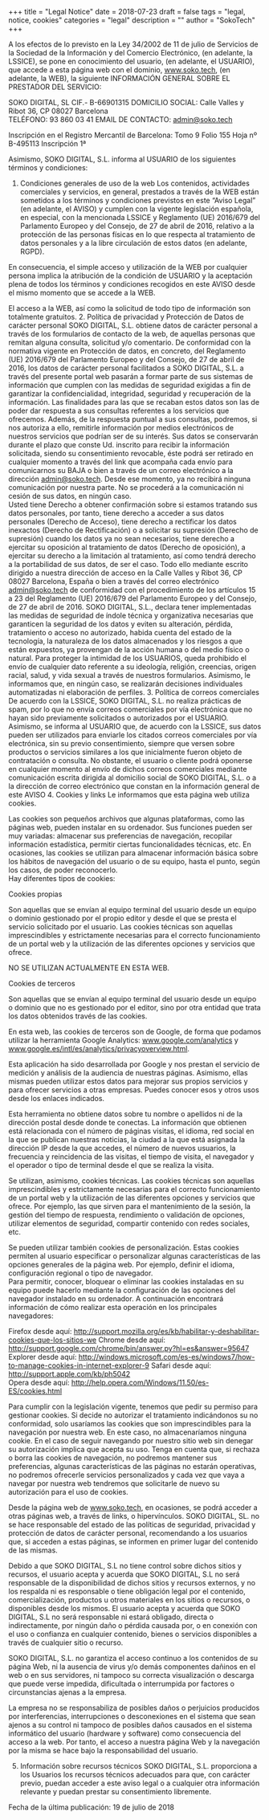 +++
title = "Legal Notice"
date = 2018-07-23
draft = false
tags = "legal, notice, cookies"
categories = "legal"
description = ""
author = "SokoTech"
+++

A los efectos de lo previsto en la Ley 34/2002 de 11 de julio de Servicios de la Sociedad de la Información y del Comercio Electrónico, (en adelante, la LSSICE), se pone en conocimiento del usuario, (en adelante, el USUARIO), que accede a esta página web con el dominio, www.soko.tech, (en adelante, la WEB), la siguiente INFORMACIÓN GENERAL SOBRE EL PRESTADOR DEL SERVICIO:

SOKO DIGITAL, SL 
CIF.- B-66901315
DOMICILIO SOCIAL: Calle Valles y Ribot 36, CP 08027 Barcelona	
TELÉFONO: 93 860 03 41 
EMAIL DE CONTACTO: admin@soko.tech 

Inscripción en el Registro Mercantil de Barcelona: Tomo 9 Folio 155 Hoja nº B-495113 Inscripción 1ª

Asimismo, SOKO DIGITAL, S.L. informa al USUARIO de los siguientes términos y condiciones:
1. Condiciones generales de uso de la web
Los contenidos, actividades comerciales y servicios, en general, prestados a través de la WEB están sometidos a los términos y condiciones previstos en este “Aviso Legal” (en adelante, el AVISO) y cumplen con la vigente legislación española, en especial, con la mencionada LSSICE y Reglamento (UE) 2016/679 del Parlamento Europeo y del Consejo, de 27 de abril de 2016, relativo a la protección de las personas físicas en lo que respecta al tratamiento de datos personales y a la libre circulación de estos datos (en adelante, RGPD). 	

En consecuencia, el simple acceso y utilización de la WEB por cualquier persona implica la atribución de la condición de USUARIO y la aceptación plena de todos los términos y condiciones recogidos en este AVISO desde el mismo momento que se accede a la WEB. 	

El acceso a la WEB, así como la solicitud de todo tipo de información son totalmente gratuitos. 
2. Política de privacidad y Protección de Datos de carácter personal
SOKO DIGITAL, S.L. obtiene datos de carácter personal a través de los formularios de contacto de la web, de aquellas personas que remitan alguna consulta, solicitud y/o comentario. 
De conformidad con la normativa vigente en Protección de datos, en concreto, del Reglamento (UE) 2016/679 del Parlamento Europeo y del Consejo, de 27 de abril de 2016, los datos de carácter personal facilitados a SOKO DIGITAL, S.L. a través del presente portal web pasarán a formar parte de sus sistemas de información que cumplen con las medidas de seguridad exigidas a fin de garantizar la confidencialidad, integridad, seguridad y recuperación de la información.
Las finalidades para las que se recaban estos datos son las de poder dar respuesta a sus consultas referentes a los servicios que ofrecemos.
Además, de la respuesta puntual a sus consultas, podremos, si nos autoriza a ello, remitirle información por medios electrónicos de nuestros servicios que podrían ser de su interés.
Sus datos se conservarán durante el plazo que conste Ud. inscrito para recibir la información solicitada, siendo su consentimiento revocable, éste podrá ser retirado en cualquier momento a través del link que acompaña cada envío para comunicarnos su BAJA o bien a través de un correo electrónico a la dirección admin@soko.tech. Desde ese momento, ya no recibirá ninguna comunicación por nuestra parte.
No se procederá a la comunicación ni cesión de sus datos, en ningún caso.	
Usted tiene Derecho a obtener confirmación sobre si estamos tratando sus datos personales, por tanto, tiene derecho a acceder a sus datos personales (Derecho de Acceso), tiene derecho a rectificar los datos inexactos (Derecho de Rectificación) o a solicitar su supresión (Derecho de supresión) cuando los datos ya no sean necesarios, tiene derecho a ejercitar su oposición al tratamiento de datos (Derecho de oposición), a ejercitar su derecho a la limitación al tratamiento, así como tendrá derecho a la portabilidad de sus datos, de ser el caso. Todo ello mediante escrito dirigido a nuestra dirección de acceso en la Calle Valles y Ribot 36, CP 08027 Barcelona, España o bien a través del correo electrónico admin@soko.tech de conformidad con el procedimiento de los artículos 15 a 23 del Reglamento (UE) 2016/679 del Parlamento Europeo y del Consejo, de 27 de abril de 2016.
SOKO DIGITAL, S.L., declara tener implementadas las medidas de seguridad de índole técnica y organizativa necesarias que garanticen la seguridad de los datos y eviten su alteración, pérdida, tratamiento o acceso no autorizado, habida cuenta del estado de la tecnología, la naturaleza de los datos almacenados y los riesgos a que están expuestos, ya provengan de la acción humana o del medio físico o natural.
Para proteger la intimidad de los USUARIOS, queda prohibido el envío de cualquier dato referente a su ideología, religión, creencias, origen racial, salud, y vida sexual a través de nuestros formularios.
Asimismo, le informamos que, en ningún caso, se realizarán decisiones individuales automatizadas ni elaboración de perfiles.
3. Política de correos comerciales
De acuerdo con la LSSICE, SOKO DIGITAL, S.L. no realiza prácticas de spam, por lo que no envía correos comerciales por vía electrónica que no hayan sido previamente solicitados o autorizados por el USUARIO. 
Asimismo, se informa al USUARIO que, de acuerdo con la LSSICE, sus datos pueden ser utilizados para enviarle los citados correos comerciales por vía electrónica, sin su previo consentimiento, siempre que versen sobre productos o servicios similares a los que inicialmente fueron objeto de contratación o consulta. No obstante, el usuario o cliente podrá oponerse en cualquier momento al envío de dichos correos comerciales mediante comunicación escrita dirigida al domicilio social de SOKO DIGITAL, S.L. o a la dirección de correo electrónico que constan en la información general de este AVISO
4. Cookies y links
Le informamos que esta página web utiliza cookies. 	

Las cookies son pequeños archivos que algunas plataformas, como las páginas web, pueden instalar en su ordenador. Sus funciones pueden ser muy variadas: almacenar sus preferencias de navegación, recopilar información estadística, permitir ciertas funcionalidades técnicas, etc. En ocasiones, las cookies se utilizan para almacenar información básica sobre los hábitos de navegación del usuario o de su equipo, hasta el punto, según los casos, de poder reconocerlo. 	
Hay diferentes tipos de cookies: 	

Cookies propias 	

Son aquellas que se envían al equipo terminal del usuario desde un equipo o dominio gestionado por el propio editor y desde el que se presta el servicio solicitado por el usuario. Las cookies técnicas son aquellas imprescindibles y estrictamente necesarias para el correcto funcionamiento de un portal web y la utilización de las diferentes opciones y servicios que ofrece. 	

NO SE UTILIZAN ACTUALMENTE EN ESTA WEB. 	

Cookies de terceros 	

Son aquellas que se envían al equipo terminal del usuario desde un equipo o dominio que no es gestionado por el editor, sino por otra entidad que trata los datos obtenidos través de las cookies. 

En esta web, las cookies de terceros son de Google, de forma que podamos utilizar la herramienta Google Analytics: www.google.com/analytics y www.google.es/intl/es/analytics/privacyoverview.html. 

Esta aplicación ha sido desarrollada por Google y nos prestan el servicio de medición y análisis de la audiencia de nuestras páginas. Asimismo, ellas mismas pueden utilizar estos datos para mejorar sus propios servicios y para ofrecer servicios a otras empresas. Puedes conocer esos y otros usos desde los enlaces indicados. 	

Esta herramienta no obtiene datos sobre tu nombre o apellidos ni de la dirección postal desde donde te conectas. La información que obtienen está relacionada con el número de páginas visitas, el idioma, red social en la que se publican nuestras noticias, la ciudad a la que está asignada la dirección IP desde la que accedes, el número de nuevos usuarios, la frecuencia y reincidencia de las visitas, el tiempo de visita, el navegador y el operador o tipo de terminal desde el que se realiza la visita. 	

Se utilizan, asimismo, cookies técnicas. Las cookies técnicas son aquellas imprescindibles y estrictamente necesarias para el correcto funcionamiento de un portal web y la utilización de las diferentes opciones y servicios que ofrece. Por ejemplo, las que sirven para el mantenimiento de la sesión, la gestión del tiempo de respuesta, rendimiento o validación de opciones, utilizar elementos de seguridad, compartir contenido con redes sociales, etc. 	

Se pueden utilizar también cookies de personalización. Estas cookies permiten al usuario especificar o personalizar algunas características de las opciones generales de la página web. Por ejemplo, definir el idioma, configuración regional o tipo de navegador. 	
Para permitir, conocer, bloquear o eliminar las cookies instaladas en su equipo puede hacerlo mediante la configuración de las opciones del navegador instalado en su ordenador. A continuación encontrará información de cómo realizar esta operación en los principales navegadores: 

Firefox desde aquí: http://support.mozilla.org/es/kb/habilitar-y-deshabilitar-cookies-que-los-sitios-we
Chrome desde aquí: http://support.google.com/chrome/bin/answer.py?hl=es&answer=95647
Explorer desde aquí: http://windows.microsoft.com/es-es/windows7/how-to-manage-cookies-in-internet-explorer-9
Safari desde aquí: http://support.apple.com/kb/ph5042	
Opera desde aquí: http://help.opera.com/Windows/11.50/es-ES/cookies.html	

Para cumplir con la legislación vigente, tenemos que pedir su permiso para gestionar cookies. Si decide no autorizar el tratamiento indicándonos su no conformidad, solo usaríamos las cookies que son imprescindibles para la navegación por nuestra web. En este caso, no almacenaríamos ninguna cookie. En el caso de seguir navegando por nuestro sitio web sin denegar su autorización implica que acepta su uso. Tenga en cuenta que, si rechaza o borra las cookies de navegación, no podremos mantener sus preferencias, algunas características de las páginas no estarán operativas, no podremos ofrecerle servicios personalizados y cada vez que vaya a navegar por nuestra web tendremos que solicitarle de nuevo su autorización para el uso de cookies. 	

Desde la página web de www.soko.tech, en ocasiones, se podrá acceder a otras páginas web, a través de links, o hipervínculos. SOKO DIGITAL, SL. no se hace responsable del estado de las políticas de seguridad, privacidad y protección de datos de carácter personal, recomendando a los usuarios que, si acceden a estas páginas, se informen en primer lugar del contenido de las mismas. 	

Debido a que SOKO DIGITAL, S.L no tiene control sobre dichos sitios y recursos, el usuario acepta y acuerda que SOKO DIGITAL, S.L no será responsable de la disponibilidad de dichos sitios y recursos externos, y no los respalda ni es responsable o tiene obligación legal por el contenido, comercialización, productos u otros materiales en los sitios o recursos, o disponibles desde los mismos. El usuario acepta y acuerda que SOKO DIGITAL, S.L no será responsable ni estará obligado, directa o indirectamente, por ningún daño o pérdida causada por, o en conexión con el uso o confianza en cualquier contenido, bienes o servicios disponibles a través de cualquier sitio o recurso. 	

SOKO DIGITAL, S.L. no garantiza el acceso continuo a los contenidos de su página Web, ni la ausencia de virus y/o demás componentes dañinos en el web o en sus servidores, ni tampoco su correcta visualización o descarga que puede verse impedida, dificultada o interrumpida por factores o circunstancias ajenas a la empresa. 	

La empresa no se responsabiliza de posibles daños o perjuicios producidos por interferencias, interrupciones o desconexiones en el sistema que sean ajenos a su control ni tampoco de posibles daños causados en el sistema informático del usuario (hardware y software) como consecuencia del acceso a la web. Por tanto, el acceso a nuestra página Web y la navegación por la misma se hace bajo la responsabilidad del usuario. 



5. Información sobre recursos técnicos
SOKO DIGITAL, S.L. proporciona a los Usuarios los recursos técnicos adecuados para que, con carácter previo, puedan acceder a este aviso legal o a cualquier otra información relevante y puedan prestar su consentimiento libremente. 

Fecha de la última publicación: 19 de julio de 2018

